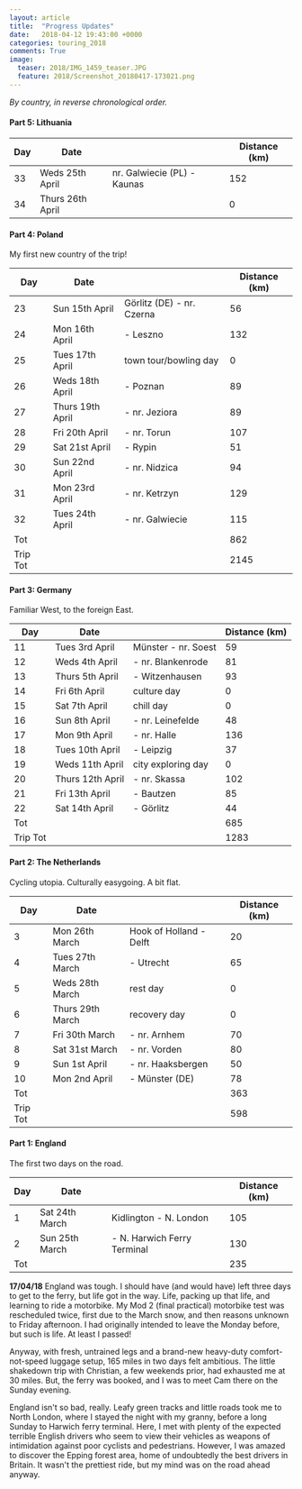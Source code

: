 ```yaml
---
layout: article
title:  "Progress Updates"
date:   2018-04-12 19:43:00 +0000
categories: touring_2018
comments: True
image:
  teaser: 2018/IMG_1459_teaser.JPG
  feature: 2018/Screenshot_20180417-173021.png
---
```


*By country, in reverse chronological order.*

#### Part 5: Lithuania

| Day | Date | | Distance (km) |
| --- | ---------------- | ----------  | ----------- |
| 33 | Weds 25th April | nr. Galwiecie (PL) - Kaunas | 152 |
| 34 | Thurs 26th April |  | 0 |


#### Part 4: Poland
My first new country of the trip!

| Day | Date | | Distance (km) |
| --- | ---------------- | ----------  | ----------- |
| 23 | Sun 15th April | Görlitz (DE) - nr. Czerna | 56 |
| 24 | Mon 16th April | - Leszno | 132 |
| 25 | Tues 17th April | town tour/bowling day | 0 |
| 26 | Weds 18th April | - Poznan | 89 |
| 27 | Thurs 19th April | - nr. Jeziora | 89 |
| 28 | Fri 20th April | - nr. Torun | 107 |
| 29 | Sat 21st April | - Rypin | 51 |
| 30 | Sun 22nd April | - nr. Nidzica | 94 |
| 31 | Mon 23rd April | - nr. Ketrzyn | 129 |
| 32 | Tues 24th April | - nr. Galwiecie | 115 |
| Tot  | | | 862   |
| Trip Tot  | | | 2145   |


#### Part 3: Germany
Familiar West, to the foreign East.

| Day | Date | | Distance (km) |
| --- | ---------------- | ----------  | ----------- |
| 11 | Tues 3rd April | Münster - nr. Soest | 59 |
| 12 | Weds 4th April | - nr. Blankenrode | 81 |
| 13 | Thurs 5th April | - Witzenhausen | 93 |
| 14 | Fri 6th April | culture day | 0 |
| 15 | Sat 7th April | chill day | 0 |
| 16 | Sun 8th April | - nr. Leinefelde | 48 |
| 17 | Mon 9th April | - nr. Halle | 136 |
| 18 | Tues 10th April | - Leipzig | 37 |
| 19 | Weds 11th April | city exploring day | 0 |
| 20 | Thurs 12th April | - nr. Skassa | 102 |
| 21 | Fri 13th April | - Bautzen | 85 |
| 22 | Sat 14th April | - Görlitz | 44 |
| Tot  | | | 685   |
| Trip Tot  | | | 1283   |


#### Part 2: The Netherlands
Cycling utopia. Culturally easygoing. A bit flat.

| Day | Date | | Distance (km) |
| --- | ---------------- | ----------  | ----------- |
| 3 | Mon 26th March | Hook of Holland - Delft | 20 |
| 4 | Tues 27th March | - Utrecht | 65 |
| 5 | Weds 28th March | rest day | 0 |
| 6 | Thurs 29th March | recovery day | 0 |
| 7 | Fri 30th March | - nr. Arnhem | 70 |
| 8 | Sat 31st March | - nr. Vorden | 80 |
| 9 | Sun 1st April | - nr. Haaksbergen | 50 |
| 10 | Mon 2nd April | - Münster (DE) | 78 |
| Tot  | | | 363   |
| Trip Tot  | | | 598   |


#### Part 1: England
The first two days on the road.

| Day | Date | | Distance (km) |
| --- | ---------------- | ----------  | ----------- |
| 1 | Sat 24th March | Kidlington - N. London | 105 |
| 2 | Sun 25th March | - N. Harwich Ferry Terminal | 130 |
| Tot  | | | 235   |

**17/04/18**
England was tough. I should have (and would have) left three days to get to the ferry, but life got in the way. Life, packing up that life, and learning to ride a motorbike. My Mod 2 (final practical) motorbike test was rescheduled twice, first due to the March snow, and then reasons unknown to Friday afternoon. I had originally intended to leave the Monday before, but such is life. At least I passed!

Anyway, with fresh, untrained legs and a brand-new heavy-duty comfort-not-speed luggage setup, 165 miles in two days felt ambitious. The little shakedown trip with Christian, a few weekends prior, had exhausted me at 30 miles. But, the ferry was booked, and I was to meet Cam there on the Sunday evening.

England isn't so bad, really. Leafy green tracks and little roads took me to North London, where I stayed the night with my granny, before a long Sunday to Harwich ferry terminal. Here, I met with plenty of the expected terrible English drivers who seem to view their vehicles as weapons of intimidation against poor cyclists and pedestrians. However, I was amazed to discover the Epping forest area, home of undoubtedly the best drivers in Britain. It wasn't the prettiest ride, but my mind was on the road ahead anyway.
